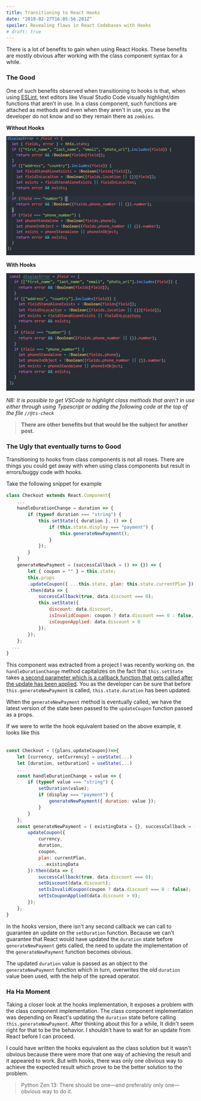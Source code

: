 ```yaml
---
title: Transitioning to React Hooks
date: "2019-02-27T16:05:56.281Z"
spoiler: Revealing flaws in React Codebases with Hooks
# draft: true
---
```


There is a lot of benefits to gain when using React Hooks. These benefits are mostly obvious after working with the class component syntax for a while. 

### The Good

One of such benefits observed when transitioning to hooks is that, when using [ESLint](https://eslint.org/), text editors like Visual Studio Code visually highlight/dim functions that aren't in use. In a class component, such functions are attached as methods and even when they aren't in use, you as the developer do not know and so they remain there as `zombies`. 

**Without Hooks**

![alt text](./vs-code-method.PNG "Logo Title Text 1")

**With Hooks**

![alt text](./vs-code-highlight.PNG "Logo Title Text 1")

*NB: It is possible to get VSCode to highlight class methods that aren't in use either through using Typescript or adding the following code at the top of the file `//@ts-check`*


>**There are other benefits but that would be the subject for another post.**


### The Ugly that eventually turns to Good

Transitioning to hooks from class components is not all roses. There are things you could get away with when using class components but result in errors/buggy code with hooks.

Take the following snippet for example

```js
class Checkout extends React.Component{
    ...
    handleDurationChange = duration => {
        if (typeof duration === "string") {
            this.setState({ duration }, () => {
                if (this.state.display === "payment") {
                    this.generateNewPayment();
                }
            });
        }
    }
    generateNewPayment = (successCallback = () => {}) => {
        let { coupon = "" } = this.state;
        this.props
        .updateCoupon({ ...this.state, plan: this.state.currentPlan })
        .then(data => {
            successCallback(true, data.discount === 0);
            this.setState({
                discount: data.discount,
                isInvalidCoupon: coupon ? data.discount === 0 : false,
                isCouponApplied: data.discount > 0
            });
        });
    };
  ...
}
```

This component was extracted from a  project I was recently working on. the `handleDurationChange` method capitalizes on the fact that `this.setState` takes [a second parameter which is a callback function that gets called after the update has been applied](https://reactjs.org/docs/react-component.html#setstate). You as the developer can be sure that before `this.generateNewPayment` is called, `this.state.duration` has been updated.

When the `generateNewPayment` method is eventually called, we have the latest version of the state been passed to the `updateCoupon` function passed as a props. 

If we were to write the hook equivalent based on the above example, it looks like this

```js

const Checkout = ({plans,updateCoupon})=>{
    let [currency, setCurrency] = useState(...)
    let [duration, setDuration] = useState(...)
    ...
    const handleDurationChange = value => {
        if (typeof value === "string") {
            setDuration(value);
            if (display === "payment") {
                generateNewPayment({ duration: value });
            }
        }
    };
    const generateNewPayment = ( existingData = {}, successCallback = () => {} ) => {
        updateCoupon({
            currency,
            duration,
            coupon,
            plan: currentPlan,
            ...existingData
        }).then(data => {
            successCallback(true, data.discount === 0);
            setDiscount(data.discount);
            setIsInvalidCoupon(coupon ? data.discount === 0 : false);
            setIsCouponApplied(data.discount > 0);
        });
    };
}
```
In the hooks version, there isn't any second callback we can call to guarantee an update on the `setDuration` function. Because we can't guarantee that React would have updated the `duration` state before `generateNewPayment` gets called, the need to update the implementation of the `generateNewPayment` function becomes obvious. 

The updated `duration` value is passed as an object to the `generateNewPayment` function which in turn, overwrites the old `duration` value been used, with the help of the spread operator.

### Ha Ha Moment

Taking a closer look at the hooks implementation, it exposes a problem with the class component implementation. The class component implementation was depending on React's updating the `duration` state before calling `this.generateNewPayment`. After thinking about this for a while, It didn't seem right for that to be the behavior. I shouldn't have to wait for an update from React before I can proceed. 

I could have written the hooks equivalent as the class solution but it wasn't obvious because there were more that one way of achieving the result and it appeared to work. But with hooks, there was only one obvious way to achieve the expected result which prove to be the better solution to the problem.

> Python Zen 13: There should be one—and preferably only one—obvious way to do it.

